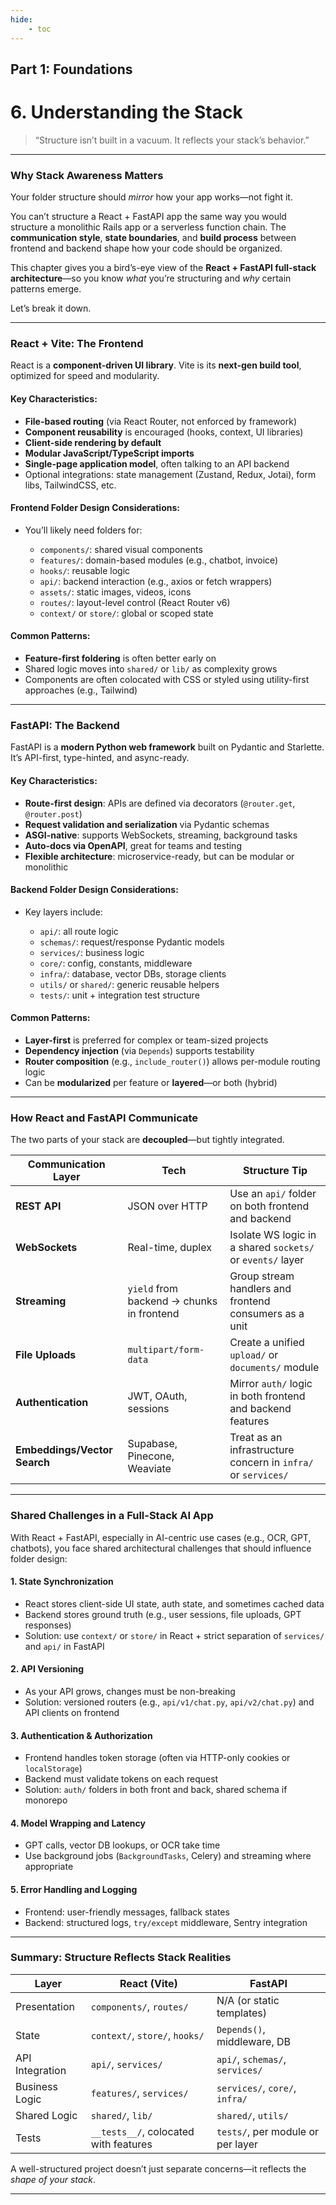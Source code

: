 ```yaml
---
hide:
    - toc
---
```


## Part 1: Foundations

# 6. Understanding the Stack

> “Structure isn’t built in a vacuum. It reflects your stack’s behavior.”

---

### Why Stack Awareness Matters

Your folder structure should *mirror* how your app works—not fight it.

You can’t structure a React + FastAPI app the same way you would structure a monolithic Rails app or a serverless function chain. The **communication style**, **state boundaries**, and **build process** between frontend and backend shape how your code should be organized.

This chapter gives you a bird’s-eye view of the **React + FastAPI full-stack architecture**—so you know *what* you’re structuring and *why* certain patterns emerge.

Let’s break it down.

---

### React + Vite: The Frontend

React is a **component-driven UI library**. Vite is its **next-gen build tool**, optimized for speed and modularity.

#### Key Characteristics:

* **File-based routing** (via React Router, not enforced by framework)
* **Component reusability** is encouraged (hooks, context, UI libraries)
* **Client-side rendering by default**
* **Modular JavaScript/TypeScript imports**
* **Single-page application model**, often talking to an API backend
* Optional integrations: state management (Zustand, Redux, Jotai), form libs, TailwindCSS, etc.

#### Frontend Folder Design Considerations:

* You’ll likely need folders for:

  * `components/`: shared visual components
  * `features/`: domain-based modules (e.g., chatbot, invoice)
  * `hooks/`: reusable logic
  * `api/`: backend interaction (e.g., axios or fetch wrappers)
  * `assets/`: static images, videos, icons
  * `routes/`: layout-level control (React Router v6)
  * `context/` or `store/`: global or scoped state

#### Common Patterns:

* **Feature-first foldering** is often better early on
* Shared logic moves into `shared/` or `lib/` as complexity grows
* Components are often colocated with CSS or styled using utility-first approaches (e.g., Tailwind)

---

### FastAPI: The Backend

FastAPI is a **modern Python web framework** built on Pydantic and Starlette. It’s API-first, type-hinted, and async-ready.

#### Key Characteristics:

* **Route-first design**: APIs are defined via decorators (`@router.get`, `@router.post`)
* **Request validation and serialization** via Pydantic schemas
* **ASGI-native**: supports WebSockets, streaming, background tasks
* **Auto-docs via OpenAPI**, great for teams and testing
* **Flexible architecture**: microservice-ready, but can be modular or monolithic

#### Backend Folder Design Considerations:

* Key layers include:

  * `api/`: all route logic
  * `schemas/`: request/response Pydantic models
  * `services/`: business logic
  * `core/`: config, constants, middleware
  * `infra/`: database, vector DBs, storage clients
  * `utils/` or `shared/`: generic reusable helpers
  * `tests/`: unit + integration test structure

#### Common Patterns:

* **Layer-first** is preferred for complex or team-sized projects
* **Dependency injection** (via `Depends`) supports testability
* **Router composition** (e.g., `include_router()`) allows per-module routing logic
* Can be **modularized** per feature or **layered**—or both (hybrid)

---

### How React and FastAPI Communicate

The two parts of your stack are **decoupled**—but tightly integrated.

| Communication Layer          | Tech                                      | Structure Tip                                                 |
| ---------------------------- | ----------------------------------------- | ------------------------------------------------------------- |
| **REST API**                 | JSON over HTTP                            | Use an `api/` folder on both frontend and backend             |
| **WebSockets**               | Real-time, duplex                         | Isolate WS logic in a shared `sockets/` or `events/` layer    |
| **Streaming**                | `yield` from backend → chunks in frontend | Group stream handlers and frontend consumers as a unit        |
| **File Uploads**             | `multipart/form-data`                     | Create a unified `upload/` or `documents/` module             |
| **Authentication**           | JWT, OAuth, sessions                      | Mirror `auth/` logic in both frontend and backend features    |
| **Embeddings/Vector Search** | Supabase, Pinecone, Weaviate              | Treat as an infrastructure concern in `infra/` or `services/` |

---

### Shared Challenges in a Full-Stack AI App

With React + FastAPI, especially in AI-centric use cases (e.g., OCR, GPT, chatbots), you face shared architectural challenges that should influence folder design:

#### 1. **State Synchronization**

* React stores client-side UI state, auth state, and sometimes cached data
* Backend stores ground truth (e.g., user sessions, file uploads, GPT responses)
* Solution: use `context/` or `store/` in React + strict separation of `services/` and `api/` in FastAPI

#### 2. **API Versioning**

* As your API grows, changes must be non-breaking
* Solution: versioned routers (e.g., `api/v1/chat.py`, `api/v2/chat.py`) and API clients on frontend

#### 3. **Authentication & Authorization**

* Frontend handles token storage (often via HTTP-only cookies or `localStorage`)
* Backend must validate tokens on each request
* Solution: `auth/` folders in both front and back, shared schema if monorepo

#### 4. **Model Wrapping and Latency**

* GPT calls, vector DB lookups, or OCR take time
* Use background jobs (`BackgroundTasks`, Celery) and streaming where appropriate

#### 5. **Error Handling and Logging**

* Frontend: user-friendly messages, fallback states
* Backend: structured logs, `try/except` middleware, Sentry integration

---

### Summary: Structure Reflects Stack Realities

| Layer           | React (Vite)                          | FastAPI                           |
| --------------- | ------------------------------------- | --------------------------------- |
| Presentation    | `components/`, `routes/`              | N/A (or static templates)         |
| State           | `context/`, `store/`, `hooks/`        | `Depends()`, middleware, DB       |
| API Integration | `api/`, `services/`                   | `api/`, `schemas/`, `services/`   |
| Business Logic  | `features/`, `services/`              | `services/`, `core/`, `infra/`    |
| Shared Logic    | `shared/`, `lib/`                     | `shared/`, `utils/`               |
| Tests           | `__tests__/`, colocated with features | `tests/`, per module or per layer |

A well-structured project doesn’t just separate concerns—it reflects the *shape of your stack*.

---


